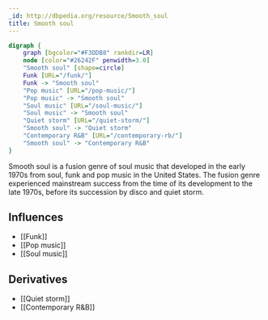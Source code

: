 ```yaml
---
_id: http://dbpedia.org/resource/Smooth_soul
title: Smooth soul
---
```


```dot
digraph {
	graph [bgcolor="#F3DDB8" rankdir=LR]
	node [color="#26242F" penwidth=3.0]
	"Smooth soul" [shape=circle]
	Funk [URL="/funk/"]
	Funk -> "Smooth soul"
	"Pop music" [URL="/pop-music/"]
	"Pop music" -> "Smooth soul"
	"Soul music" [URL="/soul-music/"]
	"Soul music" -> "Smooth soul"
	"Quiet storm" [URL="/quiet-storm/"]
	"Smooth soul" -> "Quiet storm"
	"Contemporary R&B" [URL="/contemporary-rb/"]
	"Smooth soul" -> "Contemporary R&B"
}
```

Smooth soul is a fusion genre of soul music that developed in the early 1970s from soul, funk and pop music in the United States. The fusion genre experienced mainstream success from the time of its development to the late 1970s, before its succession by disco and quiet storm.

## Influences

- [[Funk]]
- [[Pop music]]
- [[Soul music]]

## Derivatives

- [[Quiet storm]]
- [[Contemporary R&B]]
